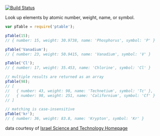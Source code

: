 [![Build Status](https://travis-ci.org/reergymerej/ptable.svg)](https://travis-ci.org/reergymerej/ptable)

Look up elements by atomic number, weight, name, or symbol.

```js
var pTable = require('ptable');

pTable(15);
// { number: 15, weight: 30.9738, name: 'Phosphorus', symbol: 'P' }

pTable('Vanadium');
// { number: 23, weight: 50.9415, name: 'Vanadium', symbol: 'V' }

pTable('Cl');
// { number: 17, weight: 35.453, name: 'Chlorine', symbol: 'Cl' }

// multiple results are returned as an array
pTable(98);
// [
//   { number: 43, weight: 98, name: 'Technetium', symbol: 'Tc' },
//   { number: 98, weight: 251, name: 'Californium', symbol: 'Cf' }
// ]

// matching is case-insensitive
pTable('kr');
// { number: 36, weight: 83.8, name: 'Krypton', symbol: 'Kr' }
```

data courtesy of [Israel Science and Technology Homepage](http://www.science.co.il/PTelements.asp)
